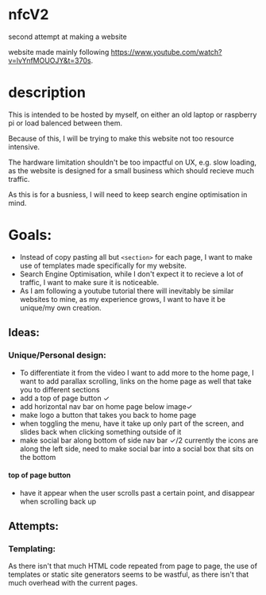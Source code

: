 # nfcV2

second attempt at making a website

website made mainly following https://www.youtube.com/watch?v=lvYnfMOUOJY&t=370s.

# description

This is intended to be hosted by myself, on either an old laptop or raspberry pi or load balenced between them.

Because of this, I will be trying to make this website not too resource intensive.

The hardware limitation shouldn't be too impactful on UX, e.g. slow loading, as the website is designed for a small business which should recieve much traffic.

As this is for a busniess, I will need to keep search engine optimisation in mind.

# Goals:

- Instead of copy pasting all but `<section>` for each page, I want to make use of templates made specifically for my website.
- Search Engine Optimisation, while I don't expect it to recieve a lot of traffic, I want to make sure it is noticeable.
- As I am following a youtube tutorial there will inevitably be similar websites to mine, as my experience grows, I want to have it be unique/my own creation.

## Ideas:

### Unique/Personal design:

- To differentiate it from the video I want to add more to the home page, I want to add parallax scrolling, links on the home page as well that take you to different sections
- add a top of page button ✓
- add horizontal nav bar on home page below image✓
- make logo a button that takes you back to home page
- when toggling the menu, have it take up only part of the screen, and slides back when clicking something outside of it
- make social bar along bottom of side nav bar ✓/2 currently the icons are along the left side, need to make social bar into a social box that sits on the bottom

#### top of page button

- have it appear when the user scrolls past a certain point, and disappear when scrolling back up

## Attempts:

### Templating:

As there isn't that much HTML code repeated from page to page, the use of templates or static site generators seems to be wastful, as there isn't that much overhead with the current pages.
